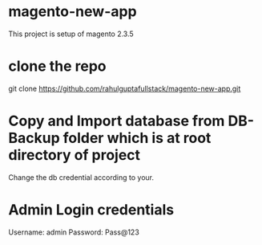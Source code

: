 # magento-new-app
This project is setup of magento 2.3.5

# clone the repo
git clone https://github.com/rahulguptafullstack/magento-new-app.git

# Copy and Import database from DB-Backup folder which is at root directory of project 
Change the db credential according to your.

# Admin Login credentials
Username: admin
Password: Pass@123
